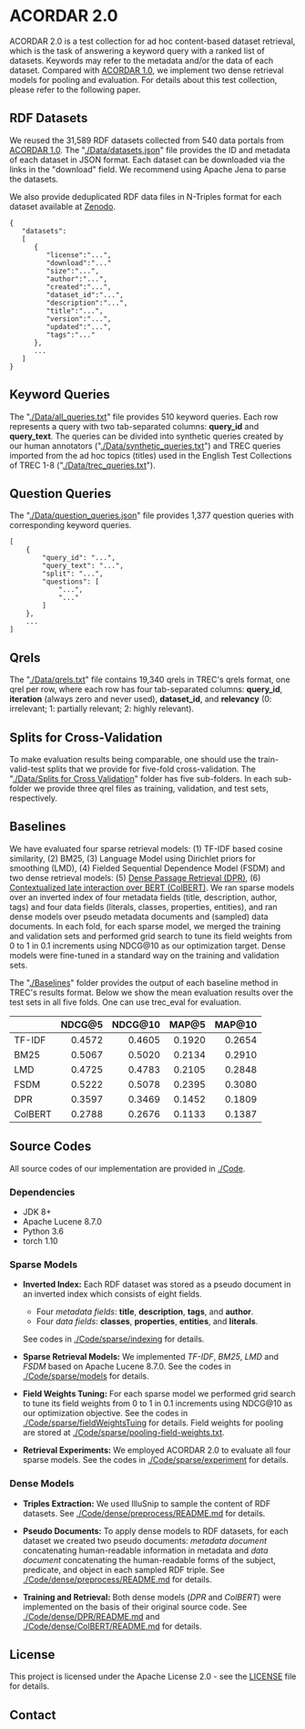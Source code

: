 # ACORDAR 2.0

ACORDAR 2.0 is a test collection for ad hoc content-based dataset retrieval, which is the task of answering a keyword query with a ranked list of datasets. Keywords may refer to the metadata and/or the data of each dataset. Compared with [ACORDAR 1.0](https://github.com/nju-websoft/ACORDAR), we implement two dense retrieval models for pooling and evaluation. For details about this test collection, please refer to the following paper.

## RDF Datasets

We reused the 31,589 RDF datasets collected from 540 data portals from [ACORDAR 1.0](https://github.com/nju-websoft/ACORDAR). The "[./Data/datasets.json](https://github.com/nju-websoft/ACORDAR-2/blob/main/Data/datasets.json)" file provides the ID and metadata of each dataset in JSON format. Each dataset can be downloaded via the links in the "download" field. We recommend using Apache Jena to parse the datasets.

We also provide deduplicated RDF data files in N-Triples format for each dataset available at [Zenodo](https://doi.org/10.5281/zenodo.6683710).

```
{
   "datasets":
   [
      {
         "license":"...",
         "download":"..."
         "size":"...",
         "author":"...",
         "created":"...",
         "dataset_id":"...",
         "description":"...",
         "title":"...",
         "version":"...",
         "updated":"...",
         "tags":"..."
      },
      ...
   ]
}
```

## Keyword Queries

The "[./Data/all_queries.txt](https://github.com/nju-websoft/ACORDAR-2/blob/main/Data/all_queries.txt)" file provides 510 keyword queries. Each row represents a query with two tab-separated columns: **query_id** and **query_text**. The queries can be divided into synthetic queries created by our human annotators ("[./Data/synthetic_queries.txt](https://github.com/nju-websoft/ACORDAR-2/blob/main/Data/synthetic_queries.txt)") and TREC queries imported from the ad hoc topics (titles) used in the English Test Collections of TREC 1-8 ("[./Data/trec_queries.txt](https://github.com/nju-websoft/ACORDAR-2/blob/main/Data/trec_queries.txt)").

## Question Queries

The "[./Data/question_queries.json](https://github.com/nju-websoft/ACORDAR-2/blob/main/Data/question_queries.json)" file provides 1,377 question queries with corresponding keyword queries.
```
[
    {
        "query_id": "...",
        "query_text": "...",
        "split": "...",
        "questions": [
            "...",
            "..."
        ]
    },
    ...
]
```

## Qrels

The "[./Data/qrels.txt](https://github.com/nju-websoft/ACORDAR-2/blob/main/Data/qrels.txt)" file contains 19,340 qrels in TREC's qrels format, one qrel per row, where each row has four tab-separated columns: **query_id**, **iteration** (always zero and never used), **dataset_id**, and **relevancy** (0: irrelevant; 1: partially relevant; 2: highly relevant).

## Splits for Cross-Validation

To make evaluation results being comparable, one should use the train-valid-test splits that we provide for five-fold cross-validation. The "[./Data/Splits for Cross Validation](https://github.com/nju-websoft/ACORDAR-2/tree/main/Data/Splits%20for%20Cross%20Validation)" folder has five sub-folders. In each sub-folder we provide three qrel files as training, validation, and test sets, respectively.

## Baselines

We have evaluated four sparse retrieval models: (1) TF-IDF based cosine similarity, (2) BM25, (3) Language Model using Dirichlet priors for smoothing (LMD), (4) Fielded Sequential Dependence Model (FSDM) and two dense retrieval models: (5) [Dense Passage Retrieval (DPR)](https://github.com/facebookresearch/DPR), (6) [Contextualized late interaction over BERT (ColBERT)](https://github.com/stanford-futuredata/ColBERT). We ran sparse models over an inverted index of four metadata fields (title, description, author, tags) and four data fields (literals, classes, properties, entities), and ran dense models over pseudo metadata documents and (sampled) data documents. In each fold, for each sparse model, we merged the training and validation sets and performed grid search to tune its field weights from 0 to 1 in 0.1 increments using NDCG@10 as our optimization target. Dense models were fine-tuned in a standard way on the training and validation sets.

The "[./Baselines](https://github.com/nju-websoft/ACORDAR-2/tree/main/Baselines)" folder provides the output of each baseline method in TREC's results format. Below we show the mean evaluation results over the test sets in all five folds. One can use trec_eval for evaluation.

|         | NDCG@5 | NDCG@10 |  MAP@5 | MAP@10 |
| ------- | -----: | ------: | -----: | -----: |
| TF-IDF  | 0.4572 |  0.4605 | 0.1920 | 0.2654 |
| BM25    | 0.5067 |  0.5020 | 0.2134 | 0.2910 |
| LMD     | 0.4725 |  0.4783 | 0.2105 | 0.2848 |
| FSDM    | 0.5222 |  0.5078 | 0.2395 | 0.3080 |
| DPR     | 0.3597 |  0.3469 | 0.1452 | 0.1809 |
| ColBERT | 0.2788 |  0.2676 | 0.1133 | 0.1387 |

## Source Codes

All source codes of our implementation are provided in [./Code](https://github.com/nju-websoft/ACORDAR-2/tree/main/Code).

### Dependencies

- JDK 8+
- Apache Lucene 8.7.0
- Python 3.6
- torch 1.10


### Sparse Models

- **Inverted Index:** Each RDF dataset was stored as a pseudo document in an inverted index which consists of eight fields. 

    - Four *metadata fields*: **title**, **description**, **tags**, and **author**.
    - Four *data fields*: **classes**, **properties**, **entities**, and **literals**.

    See codes in [./Code/sparse/indexing](https://github.com/nju-websoft/ACORDAR-2/tree/main/Code/sparse/indexing) for details.

- **Sparse Retrieval Models:** We implemented *TF-IDF*, *BM25*, *LMD* and *FSDM* based on Apache Lucene 8.7.0. See the codes in [./Code/sparse/models](https://github.com/nju-websoft/ACORDAR-2/tree/main/Code/sparse/models) for details.

- **Field Weights Tuning:** For each sparse model we performed grid search to tune its field weights from 0 to 1 in 0.1 increments using NDCG@10 as our optimization objective. See the codes in [./Code/sparse/fieldWeightsTuing](https://github.com/nju-websoft/ACORDAR-2/tree/main/Code/sparse/fieldWeightsTuning) for details. Field weights for pooling are stored at [./Code/sparse/pooling-field-weights.txt](https://github.com/nju-websoft/ACORDAR-2/blob/main/Code/sparse/pooling-field-weights.txt).

- **Retrieval Experiments:** We employed ACORDAR 2.0 to evaluate all four sparse models. See the codes in [./Code/sparse/experiment](https://github.com/nju-websoft/ACORDAR-2/tree/main/Code/sparse/experiment) for details.

### Dense Models
- **Triples Extraction:** We used IlluSnip to sample the content of RDF datasets. See [./Code/dense/preprocess/README.md](https://github.com/nju-websoft/ACORDAR-2/tree/main/Code/dense/preprocess/README.md) for details.

- **Pseudo Documents:** To apply dense models to RDF datasets, for each dataset we created two pseudo documents: *metadata document* concatenating human-readable information in metadata and *data document* concatenating the human-readable forms of the subject, predicate, and object in each sampled RDF triple. See [./Code/dense/preprocess/README.md](https://github.com/nju-websoft/ACORDAR-2/tree/main/Code/dense/preprocess/README.md) for details.

- **Training and Retrieval:** Both dense models (*DPR* and *ColBERT*) were implemented on the basis of their original source code. See [./Code/dense/DPR/README.md](https://github.com/nju-websoft/ACORDAR-2/tree/main/Code/dense/DPR/README.md) and [./Code/dense/ColBERT/README.md](https://github.com/nju-websoft/ACORDAR-2/tree/main/Code/dense/ColBERT/README.md) for details.

## License
This project is licensed under the Apache License 2.0 - see the [LICENSE](https://github.com/nju-websoft/ACORDAR-2/blob/main/LICENSE) file for details.

## Contact
